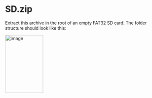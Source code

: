 # SD.zip
Extract this archive in the root of an empty FAT32 SD card.
The folder structure should look like this:

<img width="123" height="187" alt="image" src="https://github.com/user-attachments/assets/9f8940db-4c65-44a3-92e4-282a33c7c4e2" />
